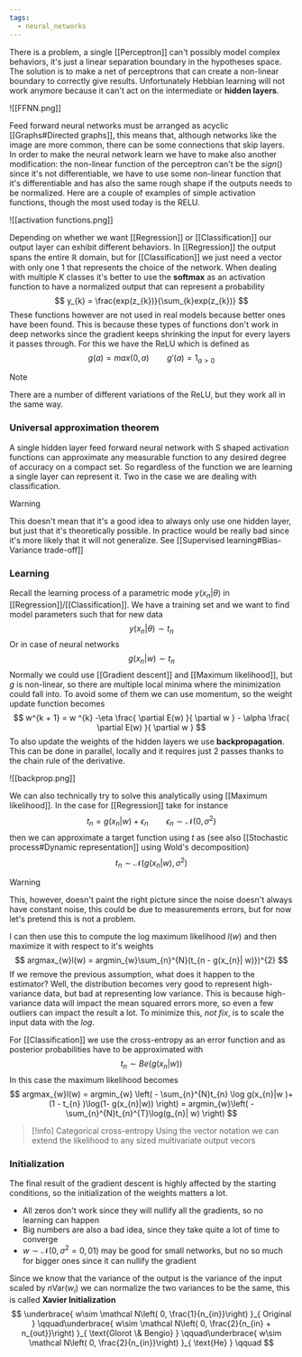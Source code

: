 ```yaml
---
tags:
  - neural_networks
---
```

There is a problem, a single [[Perceptron]] can't possibly model complex behaviors, it's just a linear separation boundary in the hypotheses space.  The solution is to make a net of perceptrons that can create a non-linear boundary to correctly give results. Unfortunately Hebbian learning will not work anymore because it can't act on the intermediate or **hidden layers**.

![[FFNN.png]]

Feed forward neural networks must be arranged as acyclic [[Graphs#Directed graphs]], this means that, although networks like the image are more common, there can be some connections that skip layers. In order to make the neural network learn we have to make also another modification: the non-linear function of the perceptron can't be the $sign()$ since it's not differentiable, we have to use some non-linear function that it's differentiable and has also the same rough shape if the outputs needs to be normalized.  Here are a couple of examples of simple activation functions, though the most used today is the RELU.

![[activation functions.png]]

Depending on whether we want [[Regression]] or [[Classification]] our output layer can exhibit different behaviors. In [[Regression]] the output spans the entire $\mathbb R$ domain, but for [[Classification]] we just need a vector with only one $1$ that represents the choice of the network. When dealing with multiple $K$ classes it's better to use the **softmax** as an activation function to have a normalized output that can represent a probability
$$
y_{k} = \frac{exp(z_{k})}{\sum_{k}exp(z_{k})}
$$
These functions however are not used in real models because better ones have been found. This is because these types of functions don't work in deep networks since the gradient keeps shrinking the input for every layers it passes through. For this we have the ReLU which is defined as
$$
g(a) = max(0,a) \qquad g'(a) = 1_{a>0}
$$
>[!note]
>There are a number of different variations of the ReLU, but they work all in the same way. 
### Universal approximation theorem

A single hidden layer feed forward neural network with S shaped activation functions can approximate any measurable function to any desired degree of accuracy on a compact set. So regardless of the function we are learning a single layer can represent it. Two in the case we are dealing with classification. 

>[!warning]
>This doesn't mean that it's a good idea to always only use one hidden layer, but just that it's theoretically possible. In practice would be really bad since it's more likely that it will not generalize. See [[Supervised learning#Bias-Variance trade-off]]
### Learning

Recall the learning process of a parametric mode $y(x_{n}| \theta)$ in [[Regression]]/[[Classification]]. We have a training set and we want to find model parameters such that for new data
$$
y(x_{n}|\theta)\sim t_{n}
$$
Or in case of neural networks
$$
g(x_{n}|w)\sim t_{n}
$$
Normally we could use [[Gradient descent]] and [[Maximum likelihood]], but $g$ is non-linear, so there are multiple local minima where the minimization could fall into. To avoid some of them we can use momentum, so the weight update function becomes
$$
w^{k + 1} = w ^{k} -\eta \frac{ \partial E(w) }{ \partial w }  - \alpha \frac{ \partial E(w) }{ \partial w } 
$$
To also update the weights of the hidden layers we use **backpropagation**. This can be done in parallel, locally and it requires just 2 passes thanks to the chain rule of the derivative.

![[backprop.png]]

We can also technically try to solve this analytically using [[Maximum likelihood]]. In the case for [[Regression]] take for instance
$$
t_{n} = g(x_{n}| w) + \epsilon_{n} \qquad \epsilon_{n}\sim \mathcal  N(0, \sigma^{2})
$$
then we can approximate a target function using $t$ as (see also [[Stochastic process#Dynamic representation]] using Wold's decomposition)
$$
t_{n} \sim \mathcal  N (g(x_{n}| w), \sigma^{2})
$$
>[!warning]
>This, however, doesn't paint the right picture since the noise doesn't always have constant noise, this could be due to measurements errors, but for now let's pretend this is not a problem.

I can then use this to compute the log maximum likelihood $l(w)$ and then maximize it with respect to it's weights
$$
argmax_{w}l(w) = argmin_{w}\sum_{n}^{N}(t_{n - g(x_{n}| w)})^{2}
$$
If we remove the previous assumption, what does it happen to the estimator? Well, the distribution becomes very good to represent high-variance data, but bad at representing low variance. This is because high-variance data will impact the mean squared errors more, so even a few outliers can impact the result a lot. To minimize this, *not fix*, is to scale the input data with the $log$.

For [[Classification]] we use the cross-entropy as an error function and as posterior probabilities have to be approximated with
$$
t_{n} \sim Be(g(x_{n}| w))
$$
In this case the maximum likelihood becomes
$$
argmax_{w}l(w) = argmin_{w} \left( - \sum_{n}^{N}t_{n} \log g(x_{n}|w )+ (1 - t_{n} )\log(1-  g(x_{n}|w)) \right) = argmin_{w}\left( -\sum_{n}^{N}t_{n}^{T}\log(g_{n}| w) \right)  
$$
>[!info] Categorical cross-entropy
>Using the vector notation we can extend the likelihood to any sized multivariate output vecors
>
### Initialization

The final result of the gradient descent is highly affected by the starting conditions, so the initialization of the weights matters a lot. 
- All zeros don't work since they will nullify all the gradients, so no learning can happen
- Big numbers are also a bad idea, since they take quite a lot of time to converge
- $w\sim \mathcal N(0, \sigma^{2}=0,01)$ may be good for small networks, but no so much for bigger ones since it can nullify the gradient

Since we know that the variance of the output is the variance of the input scaled by $n \text{Var}(w_i)$ we can normalize the two variances to be the same, this is called **Xavier Initialization**
$$
\underbrace{ w\sim \mathcal N\left( 0, \frac{1}{n_{in}}\right) }_{ Original } \qquad\underbrace{ w\sim \mathcal N\left( 0, \frac{2}{n_{in} + n_{out}}\right) }_{ \text{Glorot \& Bengio} } \qquad\underbrace{ w\sim \mathcal N\left( 0, \frac{2}{n_{in}}\right) }_{ \text{He} } \qquad
$$

